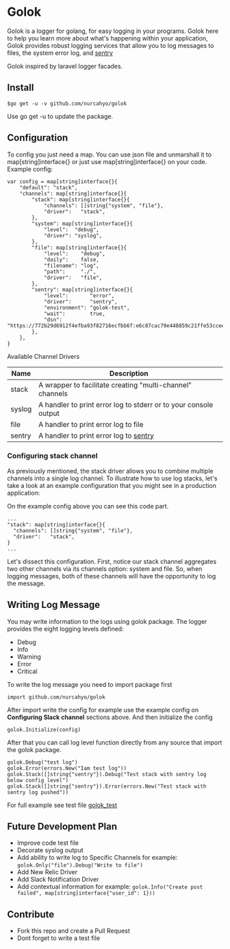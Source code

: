 # Golok
Golok is a logger for golang, for easy logging in your programs.
Golok here to help you learn more about what's happening within your application, Golok provides robust logging services that allow you to log messages to files, the system error log, and [sentry](https://sentry.io)

Golok inspired by laravel logger facades.

## Install
```
$go get -u -v github.com/nurcahyo/golok
```

Use go get -u to update the package.

## Configuration

To config you just need a map. 
You can use json file and unmarshall it to map[string]interface{} or just use map[string]interface{} on your code.
Example config:
```
var config = map[string]interface{}{
	"default": "stack",
	"channels": map[string]interface{}{
		"stack": map[string]interface{}{
			"channels": []string{"system", "file"},
			"driver":   "stack",
		},
		"system": map[string]interface{}{
			"level":  "debug",
			"driver": "syslog",
		},
		"file": map[string]interface{}{
			"level":    "debug",
			"daily":    false,
			"filename": "log",
			"path":     "./",
			"driver":   "file",
		},
		"sentry": map[string]interface{}{
			"level":       "error",
			"driver":      "sentry",
			"environment": "golok-test",
			"wait":        true,
			"dsn":         "https://772b29d6912f4efba93f82716ecfbb6f:e6c87cac79e448859c21ffe53ccee741@sentry.io/1407424",
		},
	},
}
```


Available Channel Drivers

| Name  | Description |
|-------|-------------|
| stack | A wrapper to facilitate creating "multi-channel" channels |
| syslog| A handler to print error log to stderr or to your console output |
| file  | A handler to print error log to file |
| sentry| A handler to print error log to [sentry](https://sentry.io) |

### Configuring stack channel
As previously mentioned, the stack driver allows you to combine multiple channels into a single log channel. To illustrate how to use log stacks, let's take a look at an example configuration that you might see in a production application:

On the example config above you can see this code part.

```
...
"stack": map[string]interface{}{
  "channels": []string{"system", "file"},
  "driver":   "stack",
}
...
```
Let's dissect this configuration. First, notice our stack channel aggregates two other channels via its channels option: system and file. So, when logging messages, both of these channels will have the opportunity to log the message.

## Writing Log Message

You may write information to the logs using golok package. The logger provides the eight logging levels defined:
- Debug
- Info
- Warning
- Error
- Critical

To write the log message you need to import package first
```
import github.com/nurcahyo/golok
```
After import write the config for example use the example config on **Configuring Slack channel** sections above.
And then initialize the config

```
golok.Initialize(config)
```

After that you can call log level function directly from any source that import the golok package.
```
golok.Debug("test log")
golok.Error(errors.New("Iam test log"))
golok.Stack([]string{"sentry"}).Debug("Test stack with sentry log below config level")
golok.Stack([]string{"sentry"}).Error(errors.New("Test stack with sentry log pushed"))
```

For full example see test file [golok_test](https://github.com/nurcahyo/golok/blob/master/golok_test.go)


## Future Development Plan
- Improve code test file
- Decorate syslog output
- Add ability to write log to Specific Channels for example: `golok.Only("file").Debug("Write to file")`
- Add New Relic Driver
- Add Slack Notification Driver
- Add contextual information for example: `golok.Info("Create post failed", map[string]interface{"user_id": 1}))`


## Contribute 
- Fork this repo and create a Pull Request
- Dont forget to write a test file 

